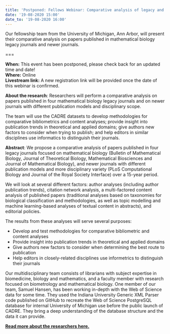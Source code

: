 ```yaml
---
title: 'Postponed: Fellows Webinar: Comparative analysis of legacy and emerging journals in mathematical biology'
date: '19-08-2020 15:00'
date_to: '19-08-2020 16:00'
---
```


Our fellowship team from the University of Michigan, Ann Arbor, will present their comparative analysis on papers published in mathematical biology legacy journals and newer journals.

===

**When:** This event has been postponed, please check back for an updated time and date!  
**Where:** Online  
**Livestream link:** A new registration link will be provided once the date of this webinar is confirmed.

**About the research**: Researchers will perform a comparative analysis on papers published in four mathematical biology legacy journals and on newer journals with different publication models and disciplinary scope.

The team will use the CADRE datasets to develop methodologies for comparative bibliometrics and content analyses; provide insight into publication trends in theoretical and applied domains; give authors new factors to consider when trying to publish; and help editors in similar disciplines use informatics to distinguish their journals.

**Abstract**: We propose a comparative analysis of papers published in four legacy journals focused on mathematical biology (Bulletin of Mathematical Biology, Journal of Theoretical Biology, Mathematical Biosciences and Journal of Mathematical Biology), and newer journals with different publication models and more disciplinary variety (PLoS Computational Biology and Journal of the Royal Society Interface) over a 15-year period.

We will look at several different factors: author analyses (including author publication trends), citation network analysis, a multi-factored content analysis of published papers (traditional analyses based on taxonomies for biological classification and methodologies, as well as topic modelling and machine learning-based analyses of textual content in abstracts), and editorial policies.

The results from these analyses will serve several purposes:
- Develop and test methodologies for comparative bibliometric and content analyses
- Provide insight into publication trends in theoretical and applied domains
- Give authors new factors to consider when determining the best route to publication
- Help editors in closely-related disciplines use informetrics to distinguish their journals

Our multidisciplinary team consists of librarians with subject expertise in biomedicine, biology and mathematics, and a faculty member with research focused on biometrology and mathematical biology. One member of our team, Samuel Hansen, has been working in-depth with the Web of Science data for some time. They used the Indiana University Generic XML Parser code published on GitHub to recreate the Web of Science PostgreSQL database for internal University of Michigan use before the public launch of CADRE. They bring a deep understanding of the database structure and the data it can provide.

**[Read more about the researchers here.](https://cadre.iu.edu/fellows/comparative-analysis-of-legacy-and-emerging-journals-in-mathematical-biology)**